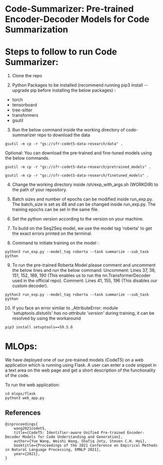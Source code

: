 # Code-Summarizer: Pre-trained Encoder-Decoder Models for Code Summarization

# Steps to follow to run Code Summarizer:

1. Clone the repo

2. Python Packages to be installed (recommend running pip3 install --upgrade pip before installing the below packages) : 
 - torch 
 - tensorboard
 - tree-sitter
 - transformers
 - gsutil 

3. Run the below command inside the working directory of code-summarizer repo to download the data

```
gsutil -m cp -r "gs://sfr-codet5-data-research/data" .
```

Optional: You can download the pre-trained and fine-tuned models using the below commands.

```
gsutil -m cp -r "gs://sfr-codet5-data-research/pretrained_models" .
```

```
gsutil -m cp -r "gs://sfr-codet5-data-research/finetuned_models" .
```

4. Change the working directory inside /sh/exp_with_args.sh (WORKDIR) to the path of your repository.
 
5. Batch sizes and number of epochs can be modified inside run_exp.py. The batch_size is set as 48 and can be changed inside run_exp.py. The training epochs can be set in the same file.


6. Set the python version according to the version on your machine.

7. To build on the Seq2Seq model, we use the model tag 'roberta' to get the exact errors printed on the terminal. 

8. Command to initiate training on the model : 

```
python3 run_exp.py --model_tag roberta --task summarize --sub_task python
```

9. To run the pre-trained Roberta Model please comment and uncomment the below lines and run the below command:
Uncomment: Lines 37, 38, 151, 152, 189, 190 (This enables us to run the nn.TransformerDecoder used in the official repo).
Comment: Lines 41, 155, 196 (This disables our custom decoder).

```
python3 run_exp.py --model_tag roberta --task summarize --sub_task python
```

10. If you face an error similar to _AttributeError: module 'setuptools._distutils' has no attribute 'version'_ during training, it can be resolved by using the workaround 

```
pip3 install setuptools==59.5.0
```

# MLOps:

We have deployed one of our pre-trained models (CodeT5) on a web application which is running using Flask. A user can enter a code snippet in a text area on the web page and get a short description of the functionality of the code.

To run the web application:

```
cd mlops/flask
python3 web_app.py
```

## References
```
@inproceedings{
    wang2021codet5,
    title={CodeT5: Identifier-aware Unified Pre-trained Encoder-Decoder Models for Code Understanding and Generation}, 
    author={Yue Wang, Weishi Wang, Shafiq Joty, Steven C.H. Hoi},
    booktitle={Proceedings of the 2021 Conference on Empirical Methods in Natural Language Processing, EMNLP 2021},
    year={2021},
}
```
